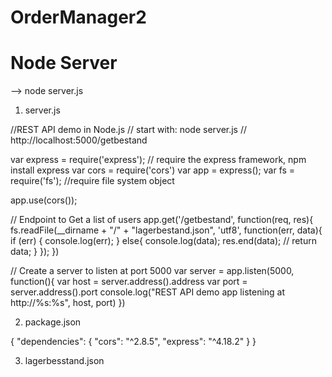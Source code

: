 # OrderManager2

# Node Server

--> node  server.js

1. server.js

//REST API demo in Node.js
// start with: node server.js
// http://localhost:5000/getbestand

var express = require('express'); // require the express framework, npm install express
var cors = require('cors')
var app = express();
var fs = require('fs'); //require file system object


app.use(cors());

// Endpoint to Get a list of users
app.get('/getbestand', function(req, res){
    fs.readFile(__dirname + "/" + "lagerbestand.json", 'utf8', function(err, data){
        if (err) {
            console.log(err);
          } else{
        console.log(data);
        res.end(data);
       // return data;
          }
    });
})

// Create a server to listen at port 5000
var server = app.listen(5000, function(){
    var host = server.address().address
    var port = server.address().port
    console.log("REST API demo app listening at http://%s:%s", host, port)
})

2. package.json

{
  "dependencies": {
    "cors": "^2.8.5",
    "express": "^4.18.2"
  }
}

3. lagerbesstand.json